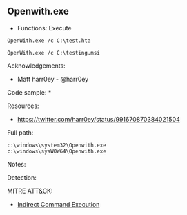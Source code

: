 ## Openwith.exe

* Functions: Execute

```
OpenWith.exe /c C:\test.hta   

OpenWith.exe /c C:\testing.msi    
```

Acknowledgements:
* Matt harr0ey - @harr0ey

Code sample:
* 

Resources:
* https://twitter.com/harr0ey/status/991670870384021504

Full path:
```
c:\windows\system32\Openwith.exe
c:\windows\sysWOW64\Openwith.exe
```

Notes:


Detection:

 
MITRE ATT&CK:
* [Indirect Command Execution](https://attack.mitre.org/wiki/Technique/T1202)
